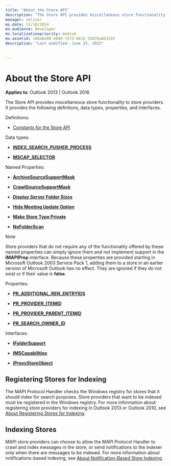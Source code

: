 ```yaml
---
title: "About the Store API"
description: "The Store API provides miscellaneous store functionality to store providers. This article describes related definitions, data types, properties, and interfaces."
manager: soliver
ms.date: 11/16/2014
ms.audience: Developer
ms.localizationpriority: medium
ms.assetid: 166a8e60-e09d-7473-b61b-35d78a863192
description: "Last modified: June 25, 2012"
 
 
---
```


# About the Store API

  
  
**Applies to**: Outlook 2013 | Outlook 2016 
  
The Store API provides miscellaneous store functionality to store providers. It provides the following defintions, data types, properties, and interfaces.
  
Definitions:
  
- [Constants for the Store API](mapi-constants.md)
    
Data types:
  
- **[INDEX_SEARCH_PUSHER_PROCESS](index_search_pusher_process.md)**
    
- **[MSCAP_SELECTOR](mscap_selector.md)**
    
Named Properties:
  
- **[ArchiveSourceSupportMask](archivesourcesupportmask.md)**
    
- **[CrawlSourceSupportMask](crawlsourcesupportmask.md)**
    
- **[Display Server Folder Sizes](display-server-folder-sizes-property.md)**
    
- **[Hide Meeting Update Option](hide-meeting-update-option-property.md)**
    
- **[Make Store Type Private](make-store-type-private-property.md)**
    
- **[NoFolderScan](nofolderscan.md)**
    
> [!NOTE]
> Store providers that do not require any of the functionality offered by these named properties can simply ignore them and not implement support in the **IMAPIProp** interface. Because these properties are provided starting in Microsoft Outlook 2003 Service Pack 1, adding them to a store in an earlier version of Microsoft Outlook has no effect. They are ignored if they do not exist or if their value is **false**. 
  
Properties:
  
- **[PR_ADDITIONAL_REN_ENTRYIDS](pidtagadditionalrenentryids-canonical-property.md)**
    
- **[PR_PROVIDER_ITEMID](pidtagprovideritemid-canonical-property.md)**
    
- **[PR_PROVIDER_PARENT_ITEMID](pidtagproviderparentitemid-canonical-property.md)**
    
- **[PR_SEARCH_OWNER_ID](pidtagsearchownerid-canonical-property.md)**
    
Interfaces:
  
- **[IFolderSupport](ifoldersupportiunknown.md)**
    
- **[IMSCapabilities](imscapabilitiesiunknown.md)**
    
- **[IProxyStoreObject](iproxystoreobject.md)**
    
## Registering Stores for Indexing

The MAPI Protocol Handler checks the Windows registry for stores that it should index for search purposes. Store providers that want to be indexed must be registered in the Windows registry. For more information about registering store providers for indexing in Outlook 2013 or Outlook 2010, see [About Registering Stores for Indexing](about-registering-stores-for-indexing.md).
  
## Indexing Stores

MAPI store providers can choose to allow the MAPI Protocol Handler to crawl and index messages in the store, or send notifications to the indexer only when there are messages to be indexed. For more information about notifications-based indexing, see [About Notification-Based Store Indexing](about-notification-based-store-indexing.md).
  

